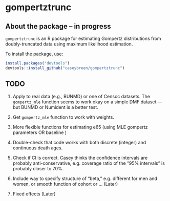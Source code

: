 
<!-- README.md is generated from README.Rmd. Please edit that file -->

# gompertztrunc

## About the package – in progress

`gompertztrunc` is an R package for estimating Gompertz distributions
from doubly-truncated data using maximum likelihood estimation.

To install the package, use:

``` r
install.packages("devtools")
devtools::install_github("caseybreen/gompertztrunc")
```

## TODO

1.  Apply to real data (e.g., BUNMD) or one of Censoc datasets. The
    `gompertz_mle` function seems to work okay on a simple DMF dataset —
    but BUNMD or Numident is a better test.

2.  Get `gompertz_mle` function to work with weights.

3.  More flexible functions for estimating e65 (using MLE gompertz
    parameters OR baseline )

4.  Double-check that code works with both discrete (integer) and
    continuous death ages.

5.  Check if CI is correct. Casey thinks the confidence intervals are
    probably anti-conservative, e.g. coverage ratio of the “95%
    intervals” is probably closer to 70%.

6.  Include way to specify structure of “beta,” e.g. different for men
    and women, or smooth function of cohort or … (Later)

7.  Fixed effects (Later)
